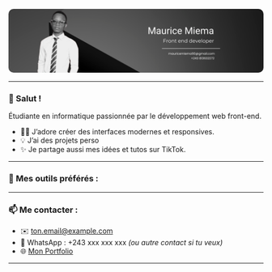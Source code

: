 <!-- Bannière -->
<p align="center">
  <img src="./banniere.png" alt="bannière" width="1000" style="border-radius: 10px;" />
</p>

---

### 👋 Salut ! 
Étudiante en informatique passionnée par le développement web front-end.

- 👩‍💻 J’adore créer des interfaces modernes et responsives.
- 💡 J’ai des projets perso
- ✨ Je partage aussi mes idées et tutos sur TikTok.

---

### 🧰 Mes outils préférés :

---

### 📫 Me contacter :

- ✉️ [ton.email@example.com](mailto:ton.email@example.com)
- 💬 WhatsApp : +243 xxx xxx xxx *(ou autre contact si tu veux)*
- 🌐 [Mon Portfolio](https://tonportfolio.com)

---

